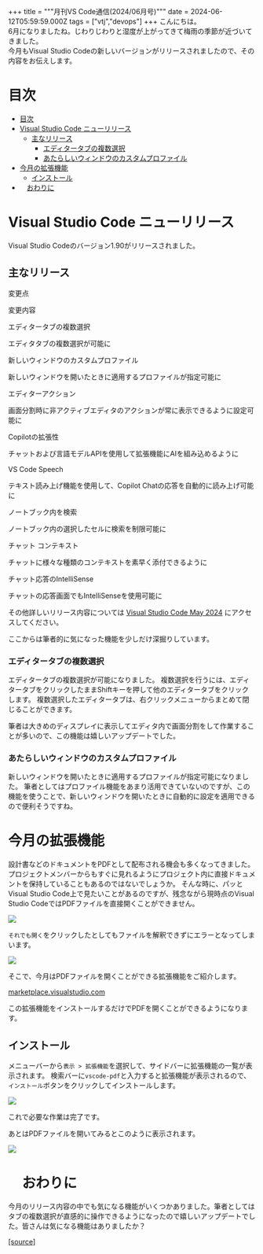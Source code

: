 +++
title = """月刊VS Code通信(2024/06月号)"""
date = 2024-06-12T05:59:59.000Z
tags = ["vtj","devops"]
+++
こんにちは。  
6月になりましたね。じわりじわりと湿度が上がってきて梅雨の季節が近づいてきました。  
今月もVisual Studio Codeの新しいバージョンがリリースされましたので、その内容をお伝えします。

目次
==

*   [目次](#目次)
*   [Visual Studio Code ニューリリース](#Visual-Studio-Code-ニューリリース)
    *   [主なリリース](#主なリリース)
        *   [エディタータブの複数選択](#エディタータブの複数選択)
        *   [あたらしいウィンドウのカスタムプロファイル](#あたらしいウィンドウのカスタムプロファイル)
*   [今月の拡張機能](#今月の拡張機能)
    *   [インストール](#インストール)
*   　[おわりに](#おわりに)

Visual Studio Code ニューリリース
==========================

Visual Studio Codeのバージョン1.90がリリースされました。

主なリリース
------

変更点

変更内容

エディタータブの複数選択

エディタタブの複数選択が可能に

新しいウィンドウのカスタムプロファイル

新しいウィンドウを開いたときに適用するプロファイルが指定可能に

エディターアクション

画面分割時に非アクティブエディタのアクションが常に表示できるように設定可能に

Copilotの拡張性

チャットおよび言語モデルAPIを使用して拡張機能にAIを組み込めるように

VS Code Speech

テキスト読み上げ機能を使用して、Copilot Chatの応答を自動的に読み上げ可能に

ノートブック内を検索

ノートブック内の選択したセルに検索を制限可能に

チャット コンテキスト

チャットに様々な種類のコンテキストを素早く添付できるように

チャット応答のIntelliSense

チャットの応答画面でもIntelliSenseを使用可能に

その他詳しいリリース内容については [Visual Studio Code May 2024](https://code.visualstudio.com/updates/v1_90) にアクセスしてください。

ここからは筆者的に気になった機能を少しだけ深掘りしています。

### エディタータブの複数選択

エディタータブの複数選択が可能になりました。 複数選択を行うには、エディタータブをクリックしたままShiftキーを押して他のエディタータブをクリックします。 複数選択したエディタータブは、右クリックメニューからまとめて閉じることができます。

筆者は大きめのディスプレイに表示してエディタ内で画面分割をして作業することが多いので、この機能は嬉しいアップデートでした。

### あたらしいウィンドウのカスタムプロファイル

新しいウィンドウを開いたときに適用するプロファイルが指定可能になりました。 筆者としてはプロファイル機能をあまり活用できていないのですが、この機能を使うことで、新しいウィンドウを開いたときに自動的に設定を適用できるので便利そうですね。

今月の拡張機能
=======

設計書などのドキュメントをPDFとして配布される機会も多くなってきました。 プロジェクトメンバーからもすぐに見れるようにプロジェクト内に直接ドキュメントを保持していることもあるのではないでしょうか。 そんな時に、パッとVisual Studio Code上で見たいことがあるのですが、残念ながら現時点のVisual Studio CodeではPDFファイルを直接開くことができません。

![](https://cdn-ak.f.st-hatena.com/images/fotolife/v/virtualtech/20240612/20240612150001.png)

`それでも開く`をクリックしたとしてもファイルを解釈できずにエラーとなってしまいます。

![](https://cdn-ak.f.st-hatena.com/images/fotolife/v/virtualtech/20240612/20240612150004.png)

そこで、今月はPDFファイルを開くことができる拡張機能をご紹介します。

[marketplace.visualstudio.com](https://marketplace.visualstudio.com/items?itemName=tomoki1207.pdf)

この拡張機能をインストールするだけでPDFを開くことができるようになります。

インストール
------

メニューバーから`表示 > 拡張機能`を選択して、サイドバーに拡張機能の一覧が表示されます。 検索バーに`vscode-pdf`と入力すると拡張機能が表示されるので、`インストール`ボタンをクリックしてインストールします。

![](https://cdn-ak.f.st-hatena.com/images/fotolife/v/virtualtech/20240612/20240612150007.png)

これで必要な作業は完了です。

あとはPDFファイルを開いてみるとこのように表示されます。

![](https://cdn-ak.f.st-hatena.com/images/fotolife/v/virtualtech/20240612/20240612150009.png)

　おわりに
=====

今月のリリース内容の中でも気になる機能がいくつかありました。筆者としてはタブの複数選択が直感的に操作できるようになったので嬉しいアップデートでした。皆さんは気になる機能はありましたか？

[[source]](https://devops-blog.virtualtech.jp/entry/20240612/1718171999)
